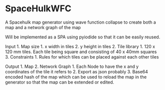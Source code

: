 # SpaceHulkWFC
A Spacehulk map generator using wave function collapse to create both a map and a network graph of the map

Will be implemented as a SPA using pyiodide so that it can be easily reused.

Input
    1. Map size 
        1. x width in tiles
        2. y height in tiles
    2. Tile library
        1. 120 x 120 mm tiles.  Each tile being square and consisting of 40 x 40mm squares
    3. Constraints
        1. Rules for which tiles can be placed against each other tiles
    
Output
    1. Map
    2. Network Graph
        1. Each Node to have the x and y coordinates of the tile it refers to
        2. Export as json probably
    3. Base64 encoded hash of the map which can be used to reload the map in the generator so that the map can be extended or edited.
